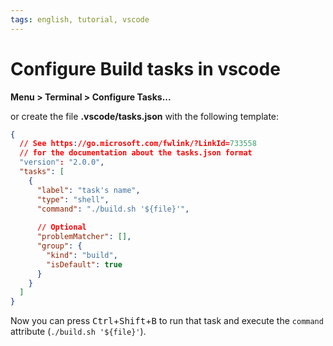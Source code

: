 ```yaml
---
tags: english, tutorial, vscode
---
```


# Configure Build tasks in vscode

**Menu > Terminal > Configure Tasks...**

or create the file **.vscode/tasks.json** with the following template:

```json
{
  // See https://go.microsoft.com/fwlink/?LinkId=733558
  // for the documentation about the tasks.json format
  "version": "2.0.0",
  "tasks": [
    {
      "label": "task's name",
      "type": "shell",
      "command": "./build.sh '${file}'",
      
      // Optional
      "problemMatcher": [],
      "group": {
        "kind": "build",
        "isDefault": true
      }
    }
  ]
}
```

Now you can press <kbd>Ctrl</kbd>+<kbd>Shift</kbd>+<kbd>B</kbd> to run that task and execute the `command` attribute (`./build.sh '${file}'`).
